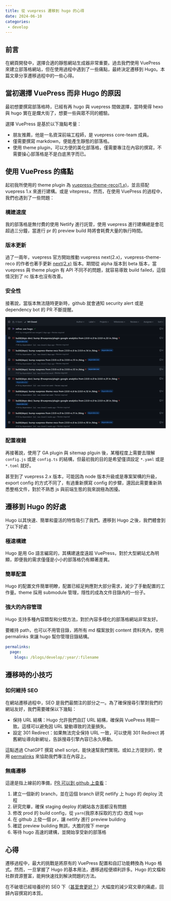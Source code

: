 ```yaml
---
title: 從 vuepress 遷移到 hugo 的心得
date: 2024-06-10
categories:
 - develop
---
```


## 前言

在網頁開發中，選擇合適的靜態網站生成器非常重要。過去我們使用 VuePress 來建立部落格網站，但在使用過程中遇到了一些痛點，最終決定遷移到 Hugo。本篇文章分享遷移過程中的一些心得。

## 當初選擇 VuePress 而非 Hugo 的原因

最初想要撰寫部落格時，已經有再 hugo 與 vuepress 間做選擇，當時覺得 hexo 與 hugo 實在是爛大街了，想要一些與眾不同的體驗。

選擇 VuePress 是基於以下幾點考量：

- 朋友推薦，他是一名資深前端工程師，是 vuepress core-team 成員。
- 僅需要撰寫 markdown，便能產生靜態的部落格。
- 使用 theme plugin，可以方便的美化部落格，僅需要專注在內容的撰寫，不需要操心部落格是不是白底黑字而已。

## 使用 VuePress 的痛點

起初我所使用的 theme plugin 為 [vuepress-theme-reco(1.x)](https://github.com/vuepress-reco/vuepress-theme-reco-1.x)，並且搭配 vuepress 1.x 來進行建構。或是 vitepress，然而，在使用 VuePress 的過程中，我們也遇到了一些問題：

### 構建速度

我的部落格是無付費的使用 Netlify 進行託管，使用 vuepress 進行建構總是會花超過三分鐘，當進行 pr 的 preview build 時將會耗費大量的執行時間。

### 版本更新

過了一兩年，vuepress 官方開始推動 vuepress next(2.x)，vuepress-theme-reco 的作者也著手更新 [next(2.x)](https://github.com/vuepress-reco/vuepress-theme-reco) 版本。期間從 alpha 版本到 beta 版本，當 vuepress 與 theme plugin 有 API 不同不的問題，就容易導致 build failed，這個情況到了 rc 版本也沒有改善。

### 安全性

接著說，當版本無法隨時更新時，github 就會通知 security alert 或是 dependency bot 的 PR 不斷提醒。

![github pr](pr.png)

### 配置複雜

再接著說，使用了 GA plugin 與 sitemap plguin 後，某種程度上需要去理解 `config.js` 或是 `config.ts` 的結構，但最初我的目的是希望僅須設定 `*.yaml` 或是 `*.toml` 就好。

甚至到了 vuepress 2.x 版本，可能因為 node 版本升級或是專案架構的升級，export config 的方式不同了，有過重新撰寫 config 的步驟，還因此需要重新熟悉整格文件，對於不熟悉 js 與前端生態的我來說極為困擾。

## 遷移到 Hugo 的好處

Hugo 以其快速、簡單和靈活的特性吸引了我們。遷移到 Hugo 之後，我們體會到了以下好處：

### 極速構建

Hugo 是用 Go 語言編寫的，其構建速度遠超 VuePress，對於大型網站尤為明顯，即便我的需求僅僅是小小的部落格仍有顯著差異。

### 簡單配置

Hugo 的配置文件簡單明瞭，配置已經足夠應對大部分需求，減少了手動配置的工作量。theme 採用 submodule 管理，隱性的成為文件目錄內的一份子。

### 強大的內容管理

Hugo 支持多種內容類型和分類方法，對於內容多樣化的部落格網站非常友好。

要維持 path，也可以不用管目錄，將所有 md 檔案放到 content 資料夾內，使用 permalinks 來讓 hugo 幫你管理目錄結構。

```yaml
permalinks:
  page:
    blogs: /blogs/develop/:year/:filename
```

## 遷移時的小技巧

### 如何維持 SEO

在網站遷移過程中，SEO 是我們最關注的部分之一。為了確保搜尋引擎對我們的網站友好，我們需要確保以下幾點：

- 保持 URL 結構：Hugo 允許我們自訂 URL 結構，確保與 VuePress 時期一致。這樣可以避免因 URL 變動導致的流量損失。
- 設定 301 Redirect：如果無法完全保持 URL 一致，可以使用 301 Redirect 將舊網址導向新網址，告訴搜尋引擎內容已永久移動。

這點透過 ChatGPT 撰寫 shell script，能快速幫我們實現。或如上方提到的，使用 [permalinks](https://gohugo.io/content-management/urls/#permalinks) 來協助我們專注在內容上。

### 無痛遷移

這邊是指上線前的準備，[PR 可以到 github 上查看](https://github.com/omegaatt36/omegaatt-blog/pull/141)：

1. 建立一個新的 branch，並在這個 branch 研究 netlify 上 hugo 的 deploy 流程
1. 研究完畢，確保 staging deploy 的網站各方面都沒有問題
1. 修改 prod 的 build config，從 `yarn`(我原本採取的方式) 改成 `hugo`
1. 在 github 上發一個 pr，讓 netlify 進行 preview building
1. 確認 preview building 無誤，大膽的按下 merge
1. 等待 hugo 高速的建構，並開始享受新的部落格

## 心得

遷移過程中，最大的挑戰是將原有的 VuePress 配置和自訂功能轉換為 Hugo 格式。然而，一旦掌握了 Hugo 的基本用法，遷移過程便順利許多。Hugo 的文檔和社群資源豐富，能夠快速找到解決問題的方法。

在不破壞已經培養好的 SEO 下（[甚至會更好？](https://www.facebook.com/Raiven.Kao/posts/pfbid0375aAhvKUAcCk2w8fQmfFE8ScE83zk5jJpn1V7Q9BWSFPFLPFshhN3ZgHkMzE5kEUl)）大幅度的減少寫文章的痛處，回歸內容撰寫的本質。
